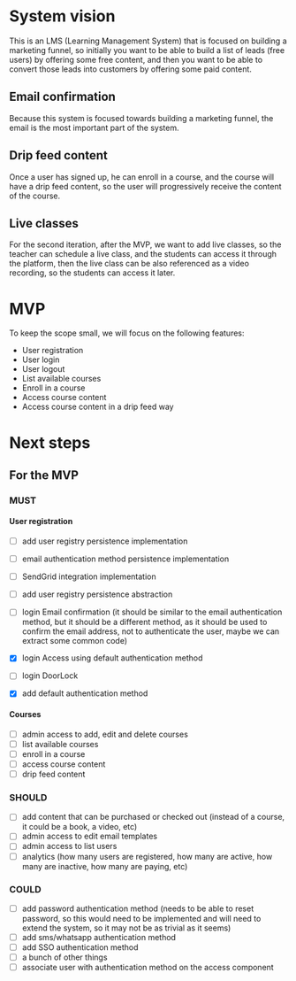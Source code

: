 # System vision
This is an LMS (Learning Management System) that is focused on building a marketing funnel, so initially you want
to be able to build a list of leads (free users) by offering some free content, and then you want to be able to
convert those leads into customers by offering some paid content.

## Email confirmation
Because this system is focused towards building a marketing funnel, the email is the most important part of the system.

## Drip feed content
Once a user has signed up, he can enroll in a course, and the course will have a drip feed content, so the user will
progressively receive the content of the course.

## Live classes
For the second iteration, after the MVP, we want to add live classes, so the teacher can schedule a live class, and
the students can access it through the platform, then the live class can be also referenced as a video recording, so
the students can access it later.

# MVP
To keep the scope small, we will focus on the following features:
- User registration
- User login
- User logout
- List available courses
- Enroll in a course
- Access course content
- Access course content in a drip feed way

# Next steps
## For the MVP
### MUST
#### User registration
- [ ] add user registry persistence implementation
- [ ] email authentication method persistence implementation
- [ ] SendGrid integration implementation

- [ ] add user registry persistence abstraction
- [ ] login Email confirmation (it should be similar to the email authentication method, but it should be a different
method, as it should be used to confirm the email address, not to authenticate the user, maybe we can extract some
common code)
- [x] login Access using default authentication method
- [ ] login DoorLock 
- [x] add default authentication method
#### Courses
- [ ] admin access to add, edit and delete courses
- [ ] list available courses
- [ ] enroll in a course
- [ ] access course content
- [ ] drip feed content

### SHOULD
- [ ] add content that can be purchased or checked out (instead of a course, it could be a book, a video, etc)
- [ ] admin access to edit email templates
- [ ] admin access to list users
- [ ] analytics (how many users are registered, how many are active, how many are inactive, how many are paying, etc)

### COULD
- [ ] add password authentication method (needs to be able to reset password, so this would need to be implemented 
and will need to extend the system, so it may not be as trivial as it seems)
- [ ] add sms/whatsapp authentication method
- [ ] add SSO authentication method
- [ ] a bunch of other things
- [ ] associate user with authentication method on the access component